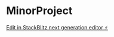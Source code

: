 # MinorProject

[Edit in StackBlitz next generation editor ⚡️](https://stackblitz.com/~/github.com/comfyhavana/MinorProject)